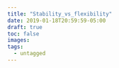 ```yaml
---
title: "Stability_vs_flexibility"
date: 2019-01-18T20:59:59-05:00
draft: true
toc: false
images:
tags: 
  - untagged
---
```


